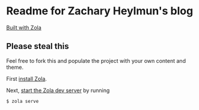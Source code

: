 # Readme for Zachary Heylmun's blog

[Built with Zola](https://www.getzola.org)

## Please steal this

Feel free to fork this and populate the project with your own content and theme.

First [install Zola](https://www.getzola.org/documentation/getting-started/installation/).

Next, [start the Zola dev server](https://www.getzola.org/documentation/getting-started/overview/#zola-live-reloading) by running

`$ zola serve`

